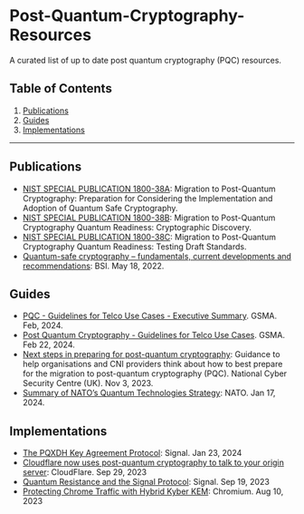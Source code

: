 # Post-Quantum-Cryptography-Resources
A curated list of up to date post quantum cryptography (PQC) resources.



## Table of Contents
1. [Publications](#publications)
2. [Guides](#guides)
3. [Implementations](#implementations)


---

## Publications
- [NIST SPECIAL PUBLICATION 1800-38A](https://www.nccoe.nist.gov/sites/default/files/2023-04/pqc-migration-nist-sp-1800-38a-preliminary-draft.pdf): Migration to Post-Quantum Cryptography: Preparation for Considering the Implementation and Adoption of Quantum Safe Cryptography.
- [NIST SPECIAL PUBLICATION 1800-38B](https://www.nccoe.nist.gov/sites/default/files/2023-12/pqc-migration-nist-sp-1800-38b-preliminary-draft.pdf): Migration to Post-Quantum Cryptography Quantum Readiness: Cryptographic Discovery.
- [NIST SPECIAL PUBLICATION 1800-38C](https://www.nccoe.nist.gov/sites/default/files/2023-12/pqc-migration-nist-sp-1800-38c-preliminary-draft.pdf): Migration to Post-Quantum Cryptography Quantum Readiness: Testing Draft Standards.
- [Quantum-safe cryptography – fundamentals, current developments and recommendations](https://www.bsi.bund.de/SharedDocs/Downloads/EN/BSI/Publications/Brochure/quantum-safe-cryptography.pdf?__blob=publicationFile&v=6): BSI. May 18, 2022.


## Guides
- [PQC - Guidelines for Telco Use Cases - Executive Summary](https://www.gsma.com/newsroom/wp-content/uploads//PQC-Guidelines-for-Telco-Use-Cases-Executive-Summary.pdf). GSMA. Feb, 2024.
- [Post Quantum Cryptography - Guidelines for Telco Use Cases](https://www.gsma.com/newsroom/wp-content/uploads//PQ.03-Post-Quantum-Cryptography-Guidelines-for-Telecom-Use-v1.0.pdf). GSMA. Feb 22, 2024.
- [Next steps in preparing for post-quantum cryptography](https://www.ncsc.gov.uk/whitepaper/next-steps-preparing-for-post-quantum-cryptography): Guidance to help organisations and CNI providers think about how to best prepare for the migration to post-quantum cryptography (PQC). National Cyber Security Centre (UK). Nov 3, 2023.
- [Summary of NATO’s Quantum Technologies Strategy](https://www.nato.int/cps/en/natohq/official_texts_221777.htm): NATO. Jan 17, 2024.

## Implementations
- [The PQXDH Key Agreement Protocol](https://signal.org/docs/specifications/pqxdh/pqxdh.pdf): Signal. Jan 23, 2024
- [Cloudflare now uses post-quantum cryptography to talk to your origin server](https://blog.cloudflare.com/post-quantum-to-origins): CloudFlare. Sep 29, 2023
- [Quantum Resistance and the Signal Protocol](https://signal.org/blog/pqxdh/): Signal. Sep 19, 2023
- [Protecting Chrome Traffic with Hybrid Kyber KEM](https://blog.chromium.org/2023/08/protecting-chrome-traffic-with-hybrid.html): Chromium. Aug 10, 2023
